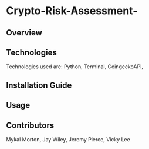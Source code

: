 # Crypto-Risk-Assessment-

## Overview

## Technologies
Technologies used are: Python, Terminal, CoingeckoAPI,

## Installation Guide

## Usage

## Contributors
Mykal Morton,
Jay Wiley,
Jeremy Pierce,
Vicky Lee
